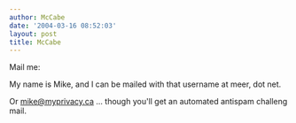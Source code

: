 ```yaml
---
author: McCabe
date: '2004-03-16 08:52:03'
layout: post
title: McCabe
---
```


Mail me:

My name is Mike, and I can be mailed with that username at meer, dot net.

Or mike@myprivacy.ca ... though you'll get an automated antispam challeng mail.
